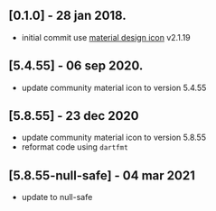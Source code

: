 ## [0.1.0] - 28 jan 2018.

- initial commit use [material design icon](https://materialdesignicons.com/) v2.1.19

## [5.4.55] - 06 sep 2020.

- update community material icon to version 5.4.55

## [5.8.55] - 23 dec 2020

- update community material icon to version 5.8.55
- reformat code using `dartfmt`

## [5.8.55-null-safe] - 04 mar 2021

- update to null-safe